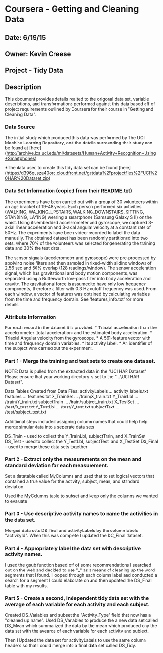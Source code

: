 # Coursera - Getting and Cleaning Data
## Date: 6/19/15
## Owner:  Kevin Creese
## Project - Tidy Data

## Description
This document provides details realted to the origonal data set, variable descriptions, and transformations performed against this data based off of project requirements outlined by Coursera for their course in "Getting and Cleaning Data".  

### Data Source
The initial study which produced this data was performed by The UCI Machine Learning Repository, and the details surrounding their study can be found at [here]
(http://archive.ics.uci.edu/ml/datasets/Human+Activity+Recognition+Using+Smartphones)

*The data used to create this tidy data set can be found [here]
(https://d396qusza40orc.cloudfront.net/getdata%2Fprojectfiles%2FUCI%20HAR%20Dataset.zip)

### Data Set Information (copied from their README.txt)
The experiments have been carried out with a group of 30 volunteers within an age bracket of 19-48 years. Each person performed six activities (WALKING, WALKING_UPSTAIRS, WALKING_DOWNSTAIRS, SITTING, STANDING, LAYING) wearing a smartphone (Samsung Galaxy S II) on the waist. Using its embedded accelerometer and gyroscope, we captured 3-axial linear acceleration and 3-axial angular velocity at a constant rate of 50Hz. The experiments have been video-recorded to label the data manually. The obtained dataset has been randomly partitioned into two sets, where 70% of the volunteers was selected for generating the training data and 30% the test data. 

The sensor signals (accelerometer and gyroscope) were pre-processed by applying noise filters and then sampled in fixed-width sliding windows of 2.56 sec and 50% overlap (128 readings/window). The sensor acceleration signal, which has gravitational and body motion components, was separated using a Butterworth low-pass filter into body acceleration and gravity. The gravitational force is assumed to have only low frequency components, therefore a filter with 0.3 Hz cutoff frequency was used. From each window, a vector of features was obtained by calculating variables from the time and frequency domain. See 'features_info.txt' for more details. 

### Attribute Information
For each record in the dataset it is provided:
	* Triaxial acceleration from the accelerometer (total acceleration) and the estimated body acceleration.
	* Triaxial Angular velocity from the gyroscope.
	* A 561-feature vector with time and frequency domain variables. 
	* Its activity label. 
	* An identifier of the subject who carried out the experiment.


### Part 1 - Merge the training and test sets to create one data set.  
NOTE:  Data is pulled from the extracted data in the "UCI HAR Dataset"  Please ensure that your working directory is set to the "...\UCI HAR Dataset".

Data Tables Created from Data Files:
activityLabels ... activity_labels.txt
features       ... features.txt
X_TrainSet     ... /train/X_train.txt
Y_TrainLbl     ... /train/Y_train.txt
subjectTrain   ... /train/subject_train.txt
X_TestSet      ... /test/X_test.txt
Y_TestLbl      ... /test/Y_test.txt
subjectText    ... /test/subject_test.txt


Additional steps included assigning column names that could help help merge simular data into a seperate data sets

DS_Train - used to collect the Y_TrainLbl, subjectTrain, and X_TrainSet
DS_Test  - used to collect the Y_TestLbl, subjectTest, and X_TestSet
DS_Final - used to merge these data sets together

### Part 2 - Extract only the measurements on the mean and standard deviation for each measurement. 
Set a datatable called MyColumns and used that to set logical vectors that contained a true value for the activity, subject, mean, and standard deviation.

Used the MyColumns table to subset and keep only the columns we wanted to evaluate

### Part 3 - Use descriptive activity names to name the activities in the data set.
Merged data sets DS_final and activityLabels by the column labels "activityId".
When this was complete I updated the DC_Final dataset.

### Part 4 - Appropriately label the data set with descriptive activity names.
I used the gsub function based off of some recommendations I searched out on the web and decided to use "_" as a means of cleaning up the word segments that I found.  I looped through each column label and conducted a search for a segment I could elaborate on and then updated the DS_Final table with my results.  

### Part 5 - Create a second, independent tidy data set with the average of each variable for each activity and each subject. 

Created DS_Variables and subset the "Activity_Type" field that now has a "cleaned up name".
Used DS_Variables to produce the a new data set called DS_Mean which summarized the data by the mean which produced ony the data set with the avearge of each variable for each activity and subject.

Then I Updated the data set for activityLabels to use the same column headers so that I could merge into a final data set called DS_Tidy.